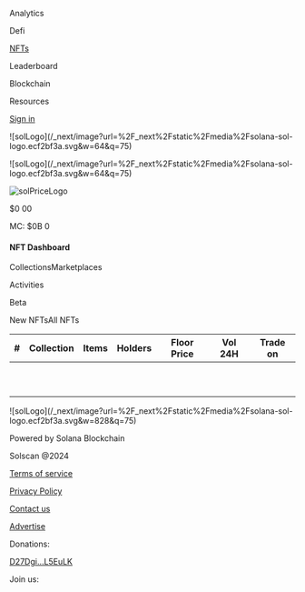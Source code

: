 [](/)

Analytics

Defi

[NFTs](/nfts)

Leaderboard

Blockchain

Resources

[Sign in](/user/signin?returnUrl=%2Fnfts)

![solLogo](/_next/image?url=%2F_next%2Fstatic%2Fmedia%2Fsolana-sol-
logo.ecf2bf3a.svg&w=64&q=75)

![solLogo](/_next/image?url=%2F_next%2Fstatic%2Fmedia%2Fsolana-sol-
logo.ecf2bf3a.svg&w=64&q=75)

![solPriceLogo](/_next/image?url=%2F_next%2Fstatic%2Fmedia%2FsolPriceLogo.76eeb122.png&w=48&q=75)

$0 00

MC: $0B  0

#### NFT Dashboard

CollectionsMarketplaces

Activities

Beta

New NFTsAll NFTs

#| Collection| Items| Holders| Floor Price| Vol 24H| Trade on  
---|---|---|---|---|---|---  
| | | | | |   
| | | | | |   
| | | | | |   
| | | | | |   
| | | | | |   
| | | | | |   
| | | | | |   
| | | | | |   
| | | | | |   
| | | | | |   
  

![solLogo](/_next/image?url=%2F_next%2Fstatic%2Fmedia%2Fsolana-sol-
logo.ecf2bf3a.svg&w=828&q=75)

Powered by Solana Blockchain

Solscan @2024

[Terms of service](/terms-of-service)

[Privacy Policy](/privacy-policy)

[Contact us](/contactus)

[Advertise](https://etherscan.io/contactusadvertise)

Donations:

[D27Dgi...L5EuLK](/account/D27DgiipBR5dRdij2L6NQ27xwyiLK5Q2DsEM5ML5EuLK)

Join us:

[](https://discord.gg/vhq8N4hMvA)[](https://twitter.com/solscanofficial)[](https://solscan.substack.com/)

